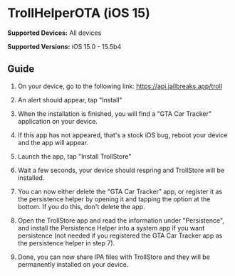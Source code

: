 # TrollHelperOTA (iOS 15)

**Supported Devices:** All devices

**Supported Versions:** iOS 15.0 - 15.5b4

## Guide

1. On your device, go to the following link: https://api.jailbreaks.app/troll

2. An alert should appear, tap "Install"

3. When the installation is finished, you will find a "GTA Car Tracker" application on your device.

4. If this app has not appeared, that's a stock iOS bug, reboot your device and the app will appear.

5. Launch the app, tap "Install TrollStore"

6. Wait a few seconds, your device should respring and TrollStore will be installed.

7. You can now either delete the "GTA Car Tracker" app, or register it as the persistence helper by opening it and tapping the option at the bottom. If you do this, don't delete the app. 

8. Open the TrollStore app and read the information under "Persistence", and install the Persistence Helper into a system app if you want persistence (not needed if you registered the GTA Car Tracker app as the persistence helper in step 7).

9. Done, you can now share IPA files with TrollStore and they will be permanently installed on your device.
